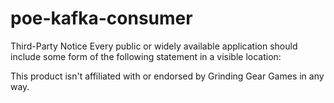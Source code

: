 # poe-kafka-consumer
Third-Party Notice Every public or widely available application should include some form of the following statement in a visible location:

This product isn't affiliated with or endorsed by Grinding Gear Games in any way.
